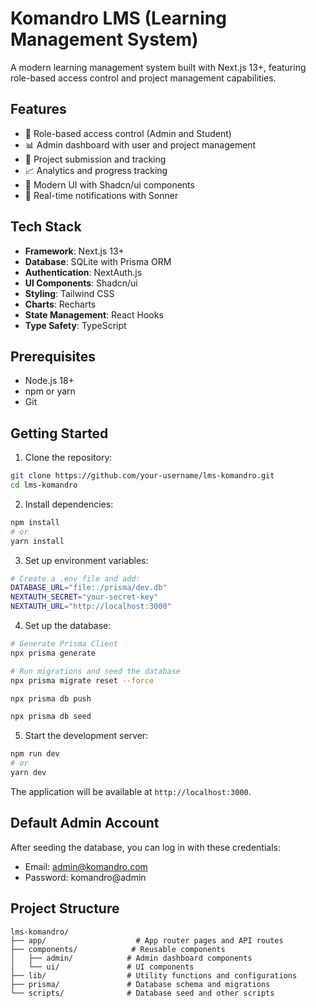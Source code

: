 # Komandro LMS (Learning Management System)

A modern learning management system built with Next.js 13+, featuring role-based access control and project management capabilities.

## Features

- 🔐 Role-based access control (Admin and Student)
- 📊 Admin dashboard with user and project management
- 📝 Project submission and tracking
- 📈 Analytics and progress tracking
- 🎨 Modern UI with Shadcn/ui components
- 🔄 Real-time notifications with Sonner

## Tech Stack

- **Framework**: Next.js 13+
- **Database**: SQLite with Prisma ORM
- **Authentication**: NextAuth.js
- **UI Components**: Shadcn/ui
- **Styling**: Tailwind CSS
- **Charts**: Recharts
- **State Management**: React Hooks
- **Type Safety**: TypeScript

## Prerequisites

- Node.js 18+ 
- npm or yarn
- Git

## Getting Started

1. Clone the repository:
```bash
git clone https://github.com/your-username/lms-komandro.git
cd lms-komandro
```

2. Install dependencies:
```bash
npm install
# or
yarn install
```

3. Set up environment variables:
```bash
# Create a .env file and add:
DATABASE_URL="file:./prisma/dev.db"
NEXTAUTH_SECRET="your-secret-key"
NEXTAUTH_URL="http://localhost:3000"
```

4. Set up the database:
```bash
# Generate Prisma Client
npx prisma generate

# Run migrations and seed the database
npx prisma migrate reset --force

npx prisma db push

npx prisma db seed
```

5. Start the development server:
```bash
npm run dev
# or
yarn dev
```

The application will be available at `http://localhost:3000`.

## Default Admin Account

After seeding the database, you can log in with these credentials:
- Email: admin@komandro.com
- Password: komandro@admin

## Project Structure

```
lms-komandro/
├── app/                    # App router pages and API routes
├── components/            # Reusable components
│   ├── admin/            # Admin dashboard components
│   └── ui/               # UI components
├── lib/                  # Utility functions and configurations
├── prisma/               # Database schema and migrations
└── scripts/              # Database seed and other scripts
```